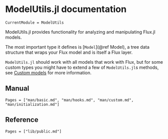 # ModelUtils.jl documentation
```@meta
CurrentModule = ModelUtils
```
ModelUtils.jl provides functionality for analyzing and manipulating Flux.jl models.

The most important type it defines is [`Model`](@ref Model), a tree data
structure that wraps your Flux model and is itself a Flux layer.

`ModelUtils.jl` should work with all models that work with Flux,
but for some custom types you might have to extend a few of
`ModelUtils.jl`s methods, see [Custom models](@ref) for more
information.

## Manual

```@contents
Pages = ["man/basic.md", "man/hooks.md", "man/custom.md", "man/initialization.md"]
```

## Reference

```@contents
Pages = ["lib/public.md"]
```